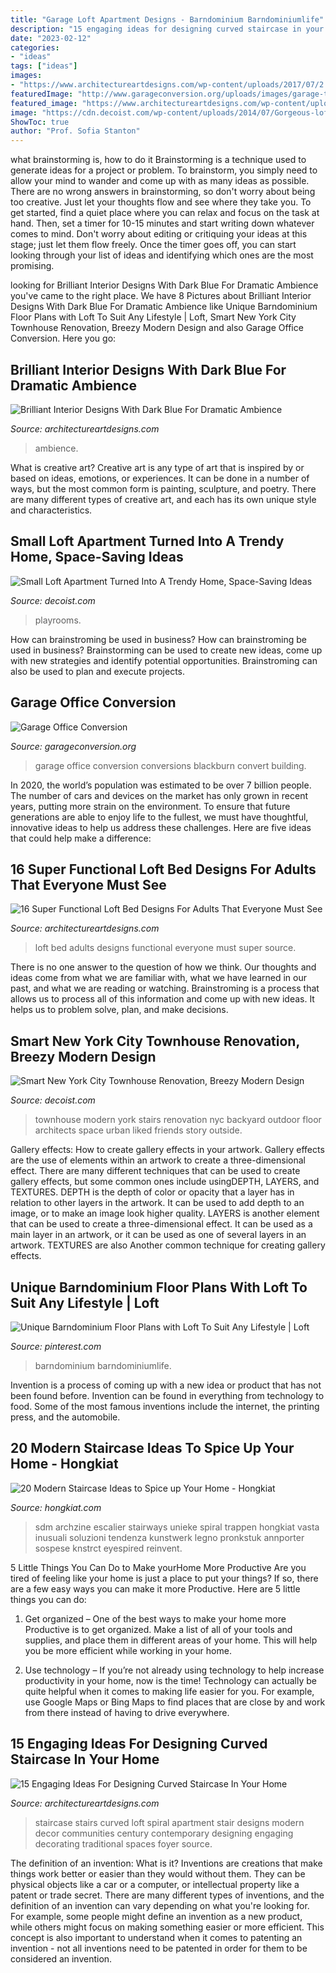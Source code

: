 ```yaml
---
title: "Garage Loft Apartment Designs - Barndominium Barndominiumlife"
description: "15 engaging ideas for designing curved staircase in your home"
date: "2023-02-12"
categories:
- "ideas"
tags: ["ideas"]
images:
- "https://www.architectureartdesigns.com/wp-content/uploads/2017/07/2.png"
featuredImage: "http://www.garageconversion.org/uploads/images/garage-to-office/IMG_3345.JPG"
featured_image: "https://www.architectureartdesigns.com/wp-content/uploads/2016/06/2-33.jpg"
image: "https://cdn.decoist.com/wp-content/uploads/2014/07/Gorgeous-loft-apartment-manages-to-incorporate-a-space-conscious-playroom.jpg"
ShowToc: true
author: "Prof. Sofia Stanton"
---
```



what brainstorming is, how to do it
Brainstorming is a technique used to generate ideas for a project or problem. To brainstorm, you simply need to allow your mind to wander and come up with as many ideas as possible. There are no wrong answers in brainstorming, so don't worry about being too creative. Just let your thoughts flow and see where they take you.
To get started, find a quiet place where you can relax and focus on the task at hand. Then, set a timer for 10-15 minutes and start writing down whatever comes to mind. Don't worry about editing or critiquing your ideas at this stage; just let them flow freely. Once the timer goes off, you can start looking through your list of ideas and identifying which ones are the most promising.

	

		
looking for Brilliant Interior Designs With Dark Blue For Dramatic Ambience you've came to the right place. We have 8 Pictures about Brilliant Interior Designs With Dark Blue For Dramatic Ambience like Unique Barndominium Floor Plans with Loft To Suit Any Lifestyle | Loft, Smart New York City Townhouse Renovation, Breezy Modern Design and also Garage Office Conversion. Here you go:
		
    
## Brilliant Interior Designs With Dark Blue For Dramatic Ambience

<img loading=lazy src="https://www.architectureartdesigns.com/wp-content/uploads/2017/07/2.png" onerror="this.onerror=null;this.src='https://tse4.mm.bing.net/th?id=OIP.DSt_mrThFlgH2nfPZ-uEuwHaF7&amp;pid=15.1';" alt="Brilliant Interior Designs With Dark Blue For Dramatic Ambience">

_Source: architectureartdesigns.com_

>ambience. 

	

What is creative art?
Creative art is any type of art that is inspired by or based on ideas, emotions, or experiences. It can be done in a number of ways, but the most common form is painting, sculpture, and poetry. There are many different types of creative art, and each has its own unique style and characteristics.

    
## Small Loft Apartment Turned Into A Trendy Home, Space-Saving Ideas

<img loading=lazy src="https://cdn.decoist.com/wp-content/uploads/2014/07/Gorgeous-loft-apartment-manages-to-incorporate-a-space-conscious-playroom.jpg" onerror="this.onerror=null;this.src='https://tse3.mm.bing.net/th?id=OIP.tPjrchusxkzkilI4edQdWAHaLH&amp;pid=15.1';" alt="Small Loft Apartment Turned Into A Trendy Home, Space-Saving Ideas">

_Source: decoist.com_

>playrooms. 

	

How can brainstroming be used in business?
How can brainstroming be used in business? Brainstorming can be used to create new ideas, come up with new strategies and identify potential opportunities. Brainstroming can also be used to plan and execute projects.

    
## Garage Office Conversion

<img loading=lazy src="http://www.garageconversion.org/uploads/images/garage-to-office/IMG_3345.JPG" onerror="this.onerror=null;this.src='https://tse1.mm.bing.net/th?id=OIP.cCifQknyN_8FdlOalOzavQHaDc&amp;pid=15.1';" alt="Garage Office Conversion">

_Source: garageconversion.org_

>garage office conversion conversions blackburn convert building. 

	

In 2020, the world’s population was estimated to be over 7 billion people. The number of cars and devices on the market has only grown in recent years, putting more strain on the environment. To ensure that future generations are able to enjoy life to the fullest, we must have thoughtful, innovative ideas to help us address these challenges. Here are five ideas that could help make a difference: 

    
## 16 Super Functional Loft Bed Designs For Adults That Everyone Must See

<img loading=lazy src="https://www.architectureartdesigns.com/wp-content/uploads/2016/06/2-33.jpg" onerror="this.onerror=null;this.src='https://tse1.mm.bing.net/th?id=OIP.2vp6sqBGpVpDY5AK51BQ8AHaLI&amp;pid=15.1';" alt="16 Super Functional Loft Bed Designs For Adults That Everyone Must See">

_Source: architectureartdesigns.com_

>loft bed adults designs functional everyone must super source. 

	

There is no one answer to the question of how we think. Our thoughts and ideas come from what we are familiar with, what we have learned in our past, and what we are reading or watching. Brainstroming is a process that allows us to process all of this information and come up with new ideas. It helps us to problem solve, plan, and make decisions.

    
## Smart New York City Townhouse Renovation, Breezy Modern Design

<img loading=lazy src="http://cdn.decoist.com/wp-content/uploads/2014/09/Outdoor-stairs-from-the-second-floor-to-the-backyard-of-the-townhouse.jpg" onerror="this.onerror=null;this.src='https://tse2.mm.bing.net/th?id=OIP.OpNs4riSSGmZrkhyGn6X-AHaMB&amp;pid=15.1';" alt="Smart New York City Townhouse Renovation, Breezy Modern Design">

_Source: decoist.com_

>townhouse modern york stairs renovation nyc backyard outdoor floor architects space urban liked friends story outside. 

	

Gallery effects: How to create gallery effects in your artwork.
Gallery effects are the use of elements within an artwork to create a three-dimensional effect. There are many different techniques that can be used to create gallery effects, but some common ones include usingDEPTH, LAYERS, and TEXTURES.
 DEPTH is the depth of color or opacity that a layer has in relation to other layers in the artwork. It can be used to add depth to an image, or to make an image look higher quality. LAYERS is another element that can be used to create a three-dimensional effect. It can be used as a main layer in an artwork, or it can be used as one of several layers in an artwork. TEXTURES are also Another common technique for creating gallery effects.

    
## Unique Barndominium Floor Plans With Loft To Suit Any Lifestyle | Loft

<img loading=lazy src="https://i.pinimg.com/736x/17/e6/32/17e63234d9878022dfd81ef36c374400.jpg" onerror="this.onerror=null;this.src='https://tse2.mm.bing.net/th?id=OIP.4lZ4tbDEK_rvnI5m4lSumQHaJ4&amp;pid=15.1';" alt="Unique Barndominium Floor Plans with Loft To Suit Any Lifestyle | Loft">

_Source: pinterest.com_

>barndominium barndominiumlife. 

	

Invention is a process of coming up with a new idea or product that has not been found before. Invention can be found in everything from technology to food. Some of the most famous inventions include the internet, the printing press, and the automobile.

    
## 20 Modern Staircase Ideas To Spice Up Your Home - Hongkiat

<img loading=lazy src="https://assets.hongkiat.com/uploads/modern-staircase-designs/apartment-in-mumbai-1.jpg" onerror="this.onerror=null;this.src='https://tse4.mm.bing.net/th?id=OIP.i47eWKqRpoiT9cML_53ahgHaKq&amp;pid=15.1';" alt="20 Modern Staircase Ideas to Spice up Your Home - Hongkiat">

_Source: hongkiat.com_

>sdm archzine escalier stairways unieke spiral trappen hongkiat vasta inusuali soluzioni tendenza kunstwerk legno pronkstuk annporter sospese knstrct eyespired reinvent. 

	

5 Little Things You Can Do to Make yourHome More Productive
Are you tired of feeling like your home is just a place to put your things? If so, there are a few easy ways you can make it more Productive. Here are 5 little things you can do:
1. Get organized – One of the best ways to make your home more Productive is to get organized. Make a list of all of your tools and supplies, and place them in different areas of your home. This will help you be more efficient while working in your home.

2. Use technology – If you’re not already using technology to help increase productivity in your home, now is the time! Technology can actually be quite helpful when it comes to making life easier for you. For example, use Google Maps or Bing Maps to find places that are close by and work from there instead of having to drive everywhere.


    
## 15 Engaging Ideas For Designing Curved Staircase In Your Home

<img loading=lazy src="http://www.architectureartdesigns.com/wp-content/uploads/2016/03/11-43.jpg" onerror="this.onerror=null;this.src='https://tse1.mm.bing.net/th?id=OIP.pamF_zBf0WZjVtqWzTqQpwAAAA&amp;pid=15.1';" alt="15 Engaging Ideas For Designing Curved Staircase In Your Home">

_Source: architectureartdesigns.com_

>staircase stairs curved loft spiral apartment stair designs modern decor communities century contemporary designing engaging decorating traditional spaces foyer source. 

	

The definition of an invention: What is it?
Inventions are creations that make things work better or easier than they would without them. They can be physical objects like a car or a computer, or intellectual property like a patent or trade secret. There are many different types of inventions, and the definition of an invention can vary depending on what you're looking for. For example, some people might define an invention as a new product, while others might focus on making something easier or more efficient. This concept is also important to understand when it comes to patenting an invention - not all inventions need to be patented in order for them to be considered an invention.

